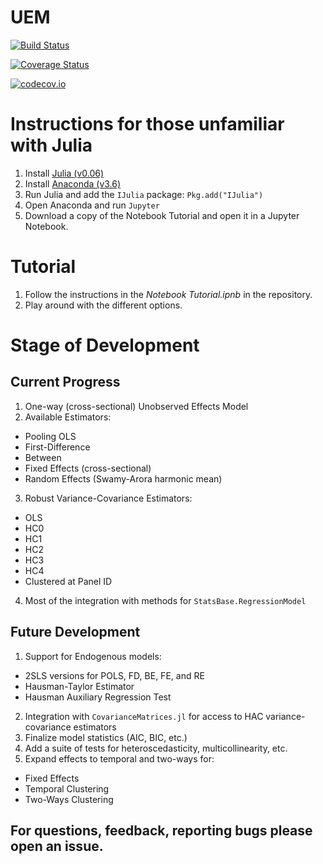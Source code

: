 # UEM

[![Build Status](https://travis-ci.org/Nosferican/UEM.jl.svg?branch=master)](https://travis-ci.org/Nosferican/UEM.jl)

[![Coverage Status](https://coveralls.io/repos/Nosferican/UEM.jl/badge.svg?branch=master&service=github)](https://coveralls.io/github/Nosferican/UEM.jl?branch=master)

[![codecov.io](http://codecov.io/github/Nosferican/UEM.jl/coverage.svg?branch=master)](http://codecov.io/github/Nosferican/UEM.jl?branch=master)

# Instructions for those unfamiliar with Julia

1. Install [Julia (v0.06)](https://julialang.org/downloads/)
2. Install [Anaconda (v3.6)](https://www.continuum.io/downloads)
3. Run Julia and add the `IJulia` package: `Pkg.add("IJulia")`
4. Open Anaconda and run `Jupyter`
5. Download a copy of the Notebook Tutorial and open it in a Jupyter Notebook.

# Tutorial
1. Follow the instructions in the *Notebook Tutorial.ipnb* in the repository.
2. Play around with the different options.

# Stage of Development

## Current Progress

1. One-way (cross-sectional) Unobserved Effects Model
2. Available Estimators:
  - Pooling OLS
  - First-Difference
  - Between
  - Fixed Effects (cross-sectional)
  - Random Effects (Swamy-Arora harmonic mean)
3. Robust Variance-Covariance Estimators:
  - OLS
  - HC0
  - HC1
  - HC2
  - HC3
  - HC4
  - Clustered at Panel ID
4. Most of the integration with methods for `StatsBase.RegressionModel`

## Future Development

1. Support for Endogenous models:
  - 2SLS versions for POLS, FD, BE, FE, and RE
  - Hausman-Taylor Estimator
  - Hausman Auxiliary Regression Test
2. Integration with `CovarianceMatrices.jl` for access to HAC variance-covariance estimators
3. Finalize model statistics (AIC, BIC, etc.)
4. Add a suite of tests for heteroscedasticity, multicollinearity, etc.
5. Expand effects to temporal and two-ways for:
  - Fixed Effects
  - Temporal Clustering
  - Two-Ways Clustering

## For questions, feedback, reporting bugs please open an issue.
